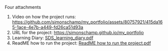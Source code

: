 
Four attachments
1. Video on how the project runs: https://github.com/simonschamp/my_portfolio/assets/80757921/415da165-1ace-4e7b-a449-fd26ca51d93a
2. URL for the project:  https://simonschamp.github.io/my_portfolio
3. Learning Diary:  [SDS_learning_diary.pdf](https://github.com/user-attachments/files/16042708/SDS_learning_diary.pdf)
4. ReadME how to run the project:  [ReadME how to run the project.pdf](https://github.com/user-attachments/files/16044185/ReadME.how.to.run.the.project.pdf)



